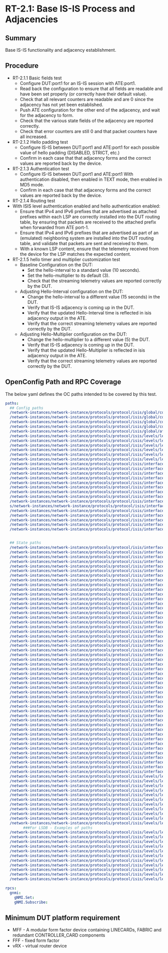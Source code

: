 # RT-2.1: Base IS-IS Process and Adjacencies

## Summary

Base IS-IS functionality and adjacency establishment.

## Procedure

*   RT-2.1.1 Basic fields test
    *   Configure DUT:port1 for an IS-IS session with ATE:port1.
    *   Read back the configuration to ensure that all fields are readable and
        have been set properly (or correctly have their default value).
    *   Check that all relevant counters are readable and are 0 since the
        adjacency has not yet been established.
    *   Push ATE configuration for the other end of the adjacency, and wait for
        the adjacency to form.
    *   Check that the various state fields of the adjacency are reported
        correctly.
    *   Check that error counters are still 0 and that packet counters have all
        increased.
*   RT-2.1.2 Hello padding test
    *   Configure IS-IS between DUT:port1 and ATE:port1 for each possible value
        of hello padding (DISABLED, STRICT, etc.)
    *   Confirm in each case that that adjacency forms and the correct values
        are reported back by the device.
*   RT-2.1.3 Authentication test
    *   Configure IS-IS between DUT:port1 and ATE:port1 With authentication
        disabled, then enabled in TEXT mode, then enabled in MD5 mode.
    *   Confirm in each case that that adjacency forms and the correct values
        are reported back by the device.
*   RT-2.1.4 Routing test
*   With ISIS level authentication enabled and hello authentication enabled:
    *   Ensure that IPv4 and IPv6 prefixes that are advertised as attached
            prefixes within each LSP are correctly installed into the DUT
            routing table, by ensuring that packets are received to the attached
            prefix when forwarded from ATE port-1.
    *   Ensure that IPv4 and IPv6 prefixes that are advertised as part of an
            (emulated) neighboring system are installed into the DUT routing
            table, and validate that packets are sent and received to them.
    *   With a known LSP content, ensure that the telemetry received from the
        device for the LSP matches the expected content.
*   RT-2.1.5 hello timer and multiplier customization test
    * Baseline Configuration on the DUT:
        * Set the hello-interval to a standard value (10 seconds).
        * Set the hello-multiplier to its default (3).
        * Check that the streaming telemetry values are reported correctly by the DUT.
    * Adjusting Hello-Interval configuration on the DUT:
        * Change the hello-interval to a different value (15 seconds) in the DUT.
        * Verify that IS-IS adjacency is coming up in the DUT.
        * Verify that the updated Hello-Interval time is reflected in isis adjacency output in the ATE.
        * Verify that the correct streaming telemetry values are reported correctly by the DUT.
    * Adjusting Hello-Multiplier configuration on the DUT:
        * Change the hello-multiplier to a different value (5) the DUT.
        * Verify that IS-IS adjacency is coming up in the DUT.
        * Verify that the updated Hello-Multiplier is reflected in isis adjacency output in the ATE.
        * Verify that the correct streaming telemetry values are reported correctly by the DUT.

## OpenConfig Path and RPC Coverage

The below yaml defines the OC paths intended to be covered by this test.

```yaml
paths:
  ## Config paths
  /network-instances/network-instance/protocols/protocol/isis/global/config/authentication-check:
  /network-instances/network-instance/protocols/protocol/isis/global/config/net:
  /network-instances/network-instance/protocols/protocol/isis/global/config/level-capability:
  /network-instances/network-instance/protocols/protocol/isis/global/config/hello-padding:
  /network-instances/network-instance/protocols/protocol/isis/global/afi-safi/af/config/enabled:
  /network-instances/network-instance/protocols/protocol/isis/levels/level/config/level-number:
  /network-instances/network-instance/protocols/protocol/isis/levels/level/config/enabled:
  /network-instances/network-instance/protocols/protocol/isis/levels/level/authentication/config/enabled:
  /network-instances/network-instance/protocols/protocol/isis/levels/level/authentication/config/auth-mode:
  /network-instances/network-instance/protocols/protocol/isis/levels/level/authentication/config/auth-password:
  /network-instances/network-instance/protocols/protocol/isis/levels/level/authentication/config/auth-type:
  /network-instances/network-instance/protocols/protocol/isis/interfaces/interface/config/interface-id:
  /network-instances/network-instance/protocols/protocol/isis/interfaces/interface/config/enabled:
  /network-instances/network-instance/protocols/protocol/isis/interfaces/interface/config/circuit-type:
  /network-instances/network-instance/protocols/protocol/isis/interfaces/interface/timers/config/csnp-interval:
  /network-instances/network-instance/protocols/protocol/isis/interfaces/interface/timers/config/lsp-pacing-interval:
  /network-instances/network-instance/protocols/protocol/isis/interfaces/interface/levels/level/config/level-number:
  /network-instances/network-instance/protocols/protocol/isis/interfaces/interface/levels/level/timers/config/hello-interval:
  /network-instances/network-instance/protocols/protocol/isis/interfaces/interface/levels/level/timers/config/hello-multiplier:
  /network-instances/network-instance/protocols/protocol/isis/interfaces/interface/levels/level/hello-authentication/config/auth-mode:
  s/network-instances/network-instance/protocols/protocol/isis/interfaces/interface/levels/level/hello-authentication/config/auth-password:
  /network-instances/network-instance/protocols/protocol/isis/interfaces/interface/levels/level/hello-authentication/config/auth-type:
  /network-instances/network-instance/protocols/protocol/isis/interfaces/interface/levels/level/hello-authentication/config/enabled:
  /network-instances/network-instance/protocols/protocol/isis/interfaces/interface/afi-safi/af/config/afi-name:
  /network-instances/network-instance/protocols/protocol/isis/interfaces/interface/afi-safi/af/config/safi-name:
  /network-instances/network-instance/protocols/protocol/isis/interfaces/interface/afi-safi/af/config/enabled:


  ## State paths
  /network-instances/network-instance/protocols/protocol/isis/interfaces/interface/levels/level/adjacencies/adjacency/state/system-id:
  /network-instances/network-instance/protocols/protocol/isis/interfaces/interface/levels/level/afi-safi/af/state/afi-name:
  /network-instances/network-instance/protocols/protocol/isis/interfaces/interface/levels/level/afi-safi/af/state/metric:
  /network-instances/network-instance/protocols/protocol/isis/interfaces/interface/levels/level/afi-safi/af/state/safi-name:
  /network-instances/network-instance/protocols/protocol/isis/interfaces/interface/levels/level/packet-counters/csnp/state/dropped:
  /network-instances/network-instance/protocols/protocol/isis/interfaces/interface/levels/level/packet-counters/cnsp/state/processed:
  /network-instances/network-instance/protocols/protocol/isis/interfaces/interface/levels/level/packet-counters/cnsp/state/received:
  /network-instances/network-instance/protocols/protocol/isis/interfaces/interface/levels/level/packet-counters/cnsp/state/sent:
  /network-instances/network-instance/protocols/protocol/isis/interfaces/interface/levels/level/packet-counters/iih/state/dropped:
  /network-instances/network-instance/protocols/protocol/isis/interfaces/interface/levels/level/packet-counters/iih/state/processed:
  /network-instances/network-instance/protocols/protocol/isis/interfaces/interface/levels/level/packet-counters/iih/state/received:
  /network-instances/network-instance/protocols/protocol/isis/interfaces/interface/levels/level/packet-counters/iih/state/retransmit:
  /network-instances/network-instance/protocols/protocol/isis/interfaces/interface/levels/level/packet-counters/iih/state/sent:
  /network-instances/network-instance/protocols/protocol/isis/interfaces/interface/levels/level/packet-counters/lsp/state/dropped:
  /network-instances/network-instance/protocols/protocol/isis/interfaces/interface/levels/level/packet-counters/lsp/state/processed:
  /network-instances/network-instance/protocols/protocol/isis/interfaces/interface/levels/level/packet-counters/lsp/state/received:
  /network-instances/network-instance/protocols/protocol/isis/interfaces/interface/levels/level/packet-counters/lsp/state/retransmit:
  /network-instances/network-instance/protocols/protocol/isis/interfaces/interface/levels/level/packet-counters/lsp/state/sent:
  /network-instances/network-instance/protocols/protocol/isis/interfaces/interface/levels/level/packet-counters/psnp/state/dropped:
  /network-instances/network-instance/protocols/protocol/isis/interfaces/interface/levels/level/packet-counters/psnp/state/processed:
  /network-instances/network-instance/protocols/protocol/isis/interfaces/interface/levels/level/packet-counters/psnp/state/received:
  /network-instances/network-instance/protocols/protocol/isis/interfaces/interface/levels/level/packet-counters/psnp/state/retransmit:
  /network-instances/network-instance/protocols/protocol/isis/interfaces/interface/levels/level/packet-counters/psnp/state/sent:
  /network-instances/network-instance/protocols/protocol/isis/interfaces/interface/levels/level/timers/state/hello-interval:
  /network-instances/network-instance/protocols/protocol/isis/interfaces/interface/levels/level/timers/state/hello-multiplier:
  /network-instances/network-instance/protocols/protocol/isis/interfaces/interface/circuit-counters/state/adj-changes:
  /network-instances/network-instance/protocols/protocol/isis/interfaces/interface/circuit-counters/state/adj-number:
  /network-instances/network-instance/protocols/protocol/isis/interfaces/interface/circuit-counters/state/auth-fails:
  /network-instances/network-instance/protocols/protocol/isis/interfaces/interface/circuit-counters/state/auth-type-fails:
  /network-instances/network-instance/protocols/protocol/isis/interfaces/interface/circuit-counters/state/id-field-len-mismatches:
  /network-instances/network-instance/protocols/protocol/isis/interfaces/interface/circuit-counters/state/lan-dis-changes:
  /network-instances/network-instance/protocols/protocol/isis/interfaces/interface/circuit-counters/state/max-area-address-mismatch:
  /network-instances/network-instance/protocols/protocol/isis/interfaces/interface/circuit-counters/state/rejected-adj:
  /network-instances/network-instance/protocols/protocol/isis/interfaces/interface/levels/level/adjacencies/adjacency/state/adjacency-state:
  /network-instances/network-instance/protocols/protocol/isis/interfaces/interface/levels/level/adjacencies/adjacency/state/area-address:
  /network-instances/network-instance/protocols/protocol/isis/interfaces/interface/levels/level/adjacencies/adjacency/state/dis-system-id:
  /network-instances/network-instance/protocols/protocol/isis/interfaces/interface/levels/level/adjacencies/adjacency/state/local-extended-system-id:
  /network-instances/network-instance/protocols/protocol/isis/interfaces/interface/levels/level/adjacencies/adjacency/state/multi-topology:
  /network-instances/network-instance/protocols/protocol/isis/interfaces/interface/levels/level/adjacencies/adjacency/state/neighbor-circuit-type:
  /network-instances/network-instance/protocols/protocol/isis/interfaces/interface/levels/level/adjacencies/adjacency/state/neighbor-extended-system-id:
  /network-instances/network-instance/protocols/protocol/isis/interfaces/interface/levels/level/adjacencies/adjacency/state/neighbor-ipv4-address:
  /network-instances/network-instance/protocols/protocol/isis/interfaces/interface/levels/level/adjacencies/adjacency/state/neighbor-ipv6-address:
  /network-instances/network-instance/protocols/protocol/isis/interfaces/interface/levels/level/adjacencies/adjacency/state/neighbor-snpa:
  /network-instances/network-instance/protocols/protocol/isis/interfaces/interface/levels/level/adjacencies/adjacency/state/nlpid:
  /network-instances/network-instance/protocols/protocol/isis/interfaces/interface/levels/level/adjacencies/adjacency/state/priority:
  /network-instances/network-instance/protocols/protocol/isis/interfaces/interface/levels/level/adjacencies/adjacency/state/remaining-hold-time:
  /network-instances/network-instance/protocols/protocol/isis/interfaces/interface/levels/level/adjacencies/adjacency/state/restart-status:
  /network-instances/network-instance/protocols/protocol/isis/interfaces/interface/levels/level/adjacencies/adjacency/state/restart-support:
  /network-instances/network-instance/protocols/protocol/isis/interfaces/interface/levels/level/adjacencies/adjacency/state/restart-suppress:
  /network-instances/network-instance/protocols/protocol/isis/levels/level/system-level-counters/state/auth-fails:
  /network-instances/network-instance/protocols/protocol/isis/levels/level/system-level-counters/state/auth-type-fails:
  /network-instances/network-instance/protocols/protocol/isis/levels/level/system-level-counters/state/corrupted-lsps:
  /network-instances/network-instance/protocols/protocol/isis/levels/level/system-level-counters/state/database-overloads:
  /network-instances/network-instance/protocols/protocol/isis/levels/level/system-level-counters/state/exceeded-max-seq-nums:
  /network-instances/network-instance/protocols/protocol/isis/levels/level/system-level-counters/state/id-len-mismatch:
  /network-instances/network-instance/protocols/protocol/isis/levels/level/system-level-counters/state/lsp-errors:
  /network-instances/network-instance/protocols/protocol/isis/levels/level/system-level-counters/state/max-area-address-mismatches:
  /network-instances/network-instance/protocols/protocol/isis/levels/level/system-level-counters/state/own-lsp-purges:
  /network-instances/network-instance/protocols/protocol/isis/levels/level/system-level-counters/state/seq-num-skips:
  /network-instances/network-instance/protocols/protocol/isis/levels/level/system-level-counters/state/spf-runs:
        ###For LSDB - Examples of paths
  /network-instances/network-instance/protocols/protocol/isis/levels/level/link-state-database/lsp/state/lsp-id:
  /network-instances/network-instance/protocols/protocol/isis/levels/level/link-state-database/lsp/state/maximum-area-addresses:
  /network-instances/network-instance/protocols/protocol/isis/levels/level/link-state-database/lsp/state/pdu-type:
  /network-instances/network-instance/protocols/protocol/isis/levels/level/link-state-database/lsp/state/sequence-number:
  /network-instances/network-instance/protocols/protocol/isis/levels/level/link-state-database/lsp/tlvs/tlv/state/type:
  /network-instances/network-instance/protocols/protocol/isis/levels/level/link-state-database/lsp/tlvs/tlv/area-address/state/address:
  /network-instances/network-instance/protocols/protocol/isis/levels/level/link-state-database/lsp/tlvs/tlv/hostname/state/hostname:
  /network-instances/network-instance/protocols/protocol/isis/levels/level/link-state-database/lsp/tlvs/tlv/ipv4-interface-addresses/state/address:
  /network-instances/network-instance/protocols/protocol/isis/levels/level/link-state-database/lsp/tlvs/tlv/ipv6-interface-addresses/state/address:
  /network-instances/network-instance/protocols/protocol/isis/levels/level/link-state-database/lsp/tlvs/tlv/ipv4-te-router-id/state/router-id:
  /network-instances/network-instance/protocols/protocol/isis/levels/level/link-state-database/lsp/tlvs/tlv/ipv6-te-router-id/state/router-id:

rpcs:
  gnmi:
    gNMI.Set:
    gNMI.Subscribe:
```

## Minimum DUT platform requirement

* MFF - A modular form factor device containing LINECARDs, FABRIC and redundant CONTROLLER_CARD components
* FFF - fixed form factor
* vRX - virtual router device
